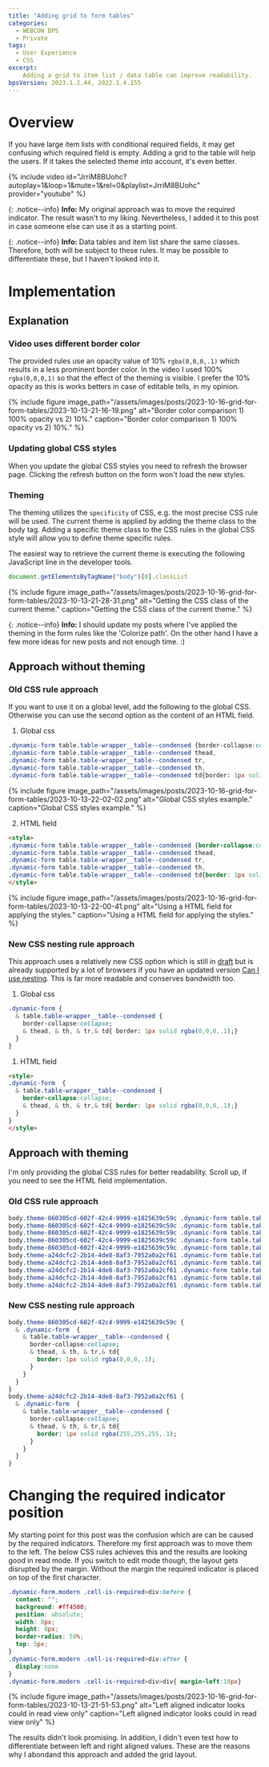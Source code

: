 ```yaml
---
title: "Adding grid to form tables"
categories:
  - WEBCON BPS
  - Private 
tags:  
  - User Experience
  - CSS
excerpt:
    Adding a grid to item list / data table can improve readability.
bpsVersion: 2023.1.2.44, 2022.1.4.155
---
```


# Overview  
If you have large item lists with conditional required fields, it may get confusing which required field is empty. 
Adding a grid to the table will help the users. If it takes the selected theme into account, it's even better.


{% include video id="JrriM8BUohc?autoplay=1&loop=1&mute=1&rel=0&playlist=JrriM8BUohc" provider="youtube" %}


{: .notice--info}
**Info:**
My original approach was to move the required indicator. The result wasn't to my liking. Nevertheless, I added it to this post in case someone else can use it as a starting point.

{: .notice--info}
**Info:**
Data tables and item list share the same classes. Therefore, both will be subject to these rules. It may be possible to differentiate these, but I haven't looked into it.

# Implementation
## Explanation
### Video uses different border color
The provided rules use an opacity value of 10% `rgba(0,0,0,.1)` which results in a less prominent border color. In the video I used 100%  `rgba(0,0,0,1)` so that the effect of the theming is visible.
I prefer the 10% opacity as this is works betters in case of editable tells, in my opinion.

{% include figure image_path="/assets/images/posts/2023-10-16-grid-for-form-tables/2023-10-13-21-16-19.png" alt="Border color comparison 1) 100% opacity vs 2) 10%." caption="Border color comparison 1) 100% opacity vs 2) 10%." %}

### Updating global CSS styles
When you update the global CSS styles you need to refresh the browser page. Clicking the refresh button on the form won't load the new styles.

### Theming
The theming utilizes the `specificity` of CSS, e.g. the most precise CSS rule will be used.
The current theme is applied by adding the theme class to the body tag. Adding a specific theme class to the CSS rules in the global CSS style will allow you to define theme specific rules. 

The easiest way to retrieve the current theme is executing the following JavaScript line in the developer tools.
``` javascript
document.getElementsByTagName("body")[0].classList
```
{% include figure image_path="/assets/images/posts/2023-10-16-grid-for-form-tables/2023-10-13-21-28-31.png" alt="Getting the CSS class of the current theme." caption="Getting the CSS class of the current theme." %}


{: .notice--info}
**Info:**
I should update my posts where I've applied the theming in the form rules like the 'Colorize path'. On the other hand I have a few more ideas for new posts and not enough time. :)

## Approach without theming
### Old CSS rule approach
If you want to use it on a global level, add the following to the global CSS. Otherwise you can use the second option as the content of an HTML field.

1. Global css
``` sass
.dynamic-form table.table-wrapper__table--condensed {border-collapse:collapse}
.dynamic-form table.table-wrapper__table--condensed thead, 
.dynamic-form table.table-wrapper__table--condensed tr, 
.dynamic-form table.table-wrapper__table--condensed th, 
.dynamic-form table.table-wrapper__table--condensed td{border: 1px solid rgba(0,0,0,.1)}
```
{% include figure image_path="/assets/images/posts/2023-10-16-grid-for-form-tables/2023-10-13-22-02-02.png" alt="Global CSS styles example." caption="Global CSS styles example." %}

2. HTML field

``` html
<style>
.dynamic-form table.table-wrapper__table--condensed {border-collapse:collapse}
.dynamic-form table.table-wrapper__table--condensed thead, 
.dynamic-form table.table-wrapper__table--condensed tr, 
.dynamic-form table.table-wrapper__table--condensed th, 
.dynamic-form table.table-wrapper__table--condensed td{border: 1px solid rgba(0,0,0,.1)}
</style>
```

{% include figure image_path="/assets/images/posts/2023-10-16-grid-for-form-tables/2023-10-13-22-00-41.png" alt="Using a HTML field for applying the styles." caption="Using a HTML field for applying the styles." %}

### New CSS nesting rule approach
This approach uses a relatively new CSS option which is still in [draft](https://www.w3.org/TR/css-nesting-1/) but is already supported by a lot of browsers if you have an updated version [Can I use nesting](https://caniuse.com/css-nesting).
This is far more readable and conserves bandwidth too.


1. Global css

``` sass
.dynamic-form { 
  & table.table-wrapper__table--condensed {
    border-collapse:collapse;     
    & thead, & th, & tr,& td{ border: 1px solid rgba(0,0,0,.1);}
  }
}
```

1. HTML field

``` html
<style>
.dynamic-form  { 
  & table.table-wrapper__table--condensed {
    border-collapse:collapse;     
    & thead, & th, & tr,& td{ border: 1px solid rgba(0,0,0,.1);}
  }
}
</style>
```

## Approach with theming
I'm only providing the global CSS rules for better readability. Scroll up, if you need to see the HTML field implementation.

### Old CSS rule approach
``` sass
body.theme-860305cd-602f-42c4-9999-e1825639c59c .dynamic-form table.table-wrapper__table--condensed {border-collapse:collapse}
body.theme-860305cd-602f-42c4-9999-e1825639c59c .dynamic-form table.table-wrapper__table--condensed thead, 
body.theme-860305cd-602f-42c4-9999-e1825639c59c .dynamic-form table.table-wrapper__table--condensed tr, 
body.theme-860305cd-602f-42c4-9999-e1825639c59c .dynamic-form table.table-wrapper__table--condensed th, 
body.theme-860305cd-602f-42c4-9999-e1825639c59c .dynamic-form table.table-wrapper__table--condensed td{border: 1px solid rgba(0,0,0,.1);}
body.theme-a24dcfc2-2b14-4de8-8af3-7952a0a2cf61 .dynamic-form table.table-wrapper__table--condensed {border-collapse:collapse}
body.theme-a24dcfc2-2b14-4de8-8af3-7952a0a2cf61 .dynamic-form table.table-wrapper__table--condensed thead, 
body.theme-a24dcfc2-2b14-4de8-8af3-7952a0a2cf61 .dynamic-form table.table-wrapper__table--condensed tr, 
body.theme-a24dcfc2-2b14-4de8-8af3-7952a0a2cf61 .dynamic-form table.table-wrapper__table--condensed th, 
body.theme-a24dcfc2-2b14-4de8-8af3-7952a0a2cf61 .dynamic-form table.table-wrapper__table--condensed td{border: 1px solid rgba(255,255,255,.1);}
```
### New CSS nesting rule approach

``` sass
body.theme-860305cd-602f-42c4-9999-e1825639c59c {
  & .dynamic-form  { 
    & table.table-wrapper__table--condensed {
      border-collapse:collapse;     
      & thead, & th, & tr,& td{
        border: 1px solid rgba(0,0,0,.1);
      }
    }
  }
}
body.theme-a24dcfc2-2b14-4de8-8af3-7952a0a2cf61 {
  & .dynamic-form  { 
    & table.table-wrapper__table--condensed {
      border-collapse:collapse;     
      & thead, & th, & tr,& td{
        border: 1px solid rgba(255,255,255,.1);
      }
    }
  }
}
```

# Changing the required indicator position
My starting point for this post was the confusion which are can be caused by the required indicators.
Therefore my first approach was to move them to the left. The below CSS rules achieves this and the results are looking good in read mode. If you switch to edit mode though, the layout gets disrupted by the margin. Without the margin the required indicator is placed on top of the first character. 

```CSS
.dynamic-form.modern .cell-is-required>div:before {
  content: "";
  background: #ff4500;
  position: absolute;
  width: 8px;
  height: 8px;
  border-radius: 50%;
  top: 5px;   
}
.dynamic-form.modern .cell-is-required>div:after {
  display:none
}
.dynamic-form.modern .cell-is-required>div>div{ margin-left:10px}
```

{% include figure image_path="/assets/images/posts/2023-10-16-grid-for-form-tables/2023-10-13-21-51-53.png" alt="Left aligned indicator looks could in read view only" caption="Left aligned indicator looks could in read view only" %}

The results didn't look promising. In addition, I didn't even test how to differentiate between left and right aligned values. These are the reasons why I abondand this approach and added the grid layout.